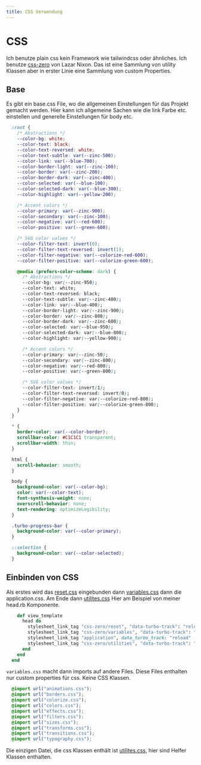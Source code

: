 ```yaml
---
title: CSS Verwendung
---
```

# CSS

Ich benutze plain css kein Framework wie tailwindcss oder ähnliches. Ich benutze [css-zero](https://github.com/lazaronixon/css-zero) von Lazar Nixon. Das ist eine Sammlung von utility Klassen aber in erster Linie eine Sammlung von custom Properties.

## Base

Es gibt ein base.css File, wo die allgemeinen Einstellungen für das Projekt gemacht werden. Hier kann ich allgemeine
Sachen wie die link Farbe etc. einstellen und generelle Einstellungen für body etc.

```CSS
  :root {
    /* Abstractions */
    --color-bg: white;
    --color-text: black;
    --color-text-reversed: white;
    --color-text-subtle: var(--zinc-500);
    --color-link: var(--blue-700);
    --color-border-light: var(--zinc-100);
    --color-border: var(--zinc-200);
    --color-border-dark: var(--zinc-400);
    --color-selected: var(--blue-100);
    --color-selected-dark: var(--blue-300);
    --color-highlight: var(--yellow-200);

    /* Accent colors */
    --color-primary: var(--zinc-900);
    --color-secondary: var(--zinc-100);
    --color-negative: var(--red-600);
    --color-positive: var(--green-600);

    /* SVG color values */
    --color-filter-text: invert(0);
    --color-filter-text-reversed: invert(1);
    --color-filter-negative: var(--colorize-red-600);
    --color-filter-positive: var(--colorize-green-600);

    @media (prefers-color-scheme: dark) {
      /* Abstractions */
      --color-bg: var(--zinc-950);
      --color-text: white;
      --color-text-reversed: black;
      --color-text-subtle: var(--zinc-400);
      --color-link: var(--blue-400);
      --color-border-light: var(--zinc-900);
      --color-border: var(--zinc-800);
      --color-border-dark: var(--zinc-600);
      --color-selected: var(--blue-950);
      --color-selected-dark: var(--blue-800);
      --color-highlight: var(--yellow-900);

      /* Accent colors */
      --color-primary: var(--zinc-50);
      --color-secondary: var(--zinc-800);
      --color-negative: var(--red-800);
      --color-positive: var(--green-800);

      /* SVG color values */
      --color-filter-text: invert(1);
      --color-filter-text-reversed: invert(0);
      --color-filter-negative: var(--colorize-red-800);
      --color-filter-positive: var(--colorize-green-800);
    }
  }

  * {
    border-color: var(--color-border);
    scrollbar-color: #C1C1C1 transparent;
    scrollbar-width: thin;
  }

  html {
    scroll-behavior: smooth;
  }

  body {
    background-color: var(--color-bg);
    color: var(--color-text);
    font-synthesis-weight: none;
    overscroll-behavior: none;
    text-rendering: optimizeLegibility;
  }

  .turbo-progress-bar {
    background-color: var(--color-primary);
  }

  ::selection {
    background-color: var(--color-selected);
  }
```

## Einbinden von CSS

Als erstes wird das [reset.css](https://github.com/lazaronixon/css-zero/blob/master/app/assets/stylesheets/css-zero/reset.css) eingebunden dann [variables.css](https://github.com/lazaronixon/css-zero/blob/master/app/assets/stylesheets/css-zero/variables.css) dann die application.css. Am Ende dann [utilites.css](https://github.com/lazaronixon/css-zero/blob/master/app/assets/stylesheets/css-zero/utilities.css)
Hier am Beispiel von meiner head.rb Komponente.
```Ruby
    def view_template
      head do
        stylesheet_link_tag "css-zero/reset", "data-turbo-track": "reload"
        stylesheet_link_tag "css-zero/variables", "data-turbo-track": "reload"
        stylesheet_link_tag "application", data_turbo_track: "reload"
        stylesheet_link_tag "css-zero/utilities", "data-turbo-track": "reload"
      end
    end
  end
```

`variables.css` macht dann imports auf andere Files. Diese Files enthalten nur custom properties für css. Keine CSS Klassen.
```CSS
  @import url("animations.css");
  @import url("borders.css");
  @import url("colorize.css");
  @import url("colors.css");
  @import url("effects.css");
  @import url("filters.css");
  @import url("sizes.css");
  @import url("transforms.css");
  @import url("transitions.css");
  @import url("typography.css");
```

Die einzigen Datei, die css Klassen enthält ist [utilites.css](https://github.com/lazaronixon/css-zero/blob/master/app/assets/stylesheets/css-zero/utilities.css), hier sind Helfer Klassen enthalten.
